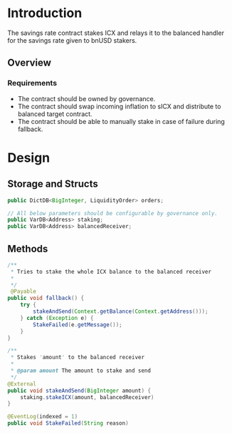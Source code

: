 # Introduction
The savings rate contract stakes ICX and relays it to the balanced handler for the savings rate given to bnUSD stakers.
## Overview

### Requirements
* The contract should be owned by governance.
* The contract should swap incoming inflation to sICX and distribute to balanced target contract.
* The contract should be able to manually stake in case of failure during fallback.

# Design

## Storage and Structs
```java
public DictDB<BigInteger, LiquidityOrder> orders;

// All below parameters should be configurable by governance only.
public VarDB<Address> staking;
public VarDB<Address> balancedReceiver;

```

## Methods

```java
/**
 * Tries to stake the whole ICX balance to the balanced receiver
 *
 */
 @Payable
public void fallback() {
    try {
        stakeAndSend(Context.getBalance(Context.getAddress()));
    } catch (Exception e) {
        StakeFailed(e.getMessage());
    }
}
```

```java
/**
 * Stakes 'amount' to the balanced receiver
 *
 * @param amount The amount to stake and send
 */
@External
public void stakeAndSend(BigInteger amount) {
    staking.stakeICX(amount, balancedReceiver)
}
```


```java
@EventLog(indexed = 1)
public void StakeFailed(String reason)
```
